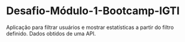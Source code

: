 # Desafio-Módulo-1-Bootcamp-IGTI
Aplicação para filtrar usuários e mostrar estatísticas a partir do filtro definido. Dados obtidos de uma API.
